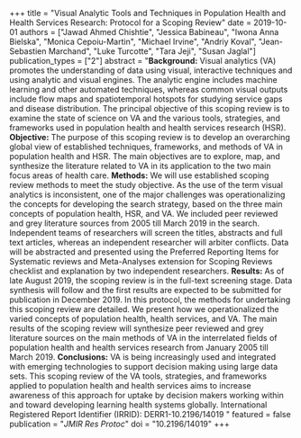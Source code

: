 +++
title = "Visual Analytic Tools and Techniques in Population Health and Health Services Research: Protocol for a Scoping Review"
date = 2019-10-01
authors = ["Jawad Ahmed Chishtie", "Jessica Babineau", "Iwona Anna Bielska", "Monica Cepoiu-Martin", "Michael Irvine", "Andriy Koval", "Jean-Sebastien Marchand", "Luke Turcotte", "Tara Jeji", "Susan Jaglal"]
publication_types = ["2"]
abstract = "**Background:** Visual analytics (VA) promotes the understanding of data using visual, interactive techniques and using analytic and visual engines. The analytic engine includes machine learning and other automated techniques, whereas common visual outputs include flow maps and spatiotemporal hotspots for studying service gaps and disease distribution. The principal objective of this scoping review is to examine the state of science on VA and the various tools, strategies, and frameworks used in population health and health services research (HSR). **Objective:** The purpose of this scoping review is to develop an overarching global view of established techniques, frameworks, and methods of VA in population health and HSR. The main objectives are to explore, map, and synthesize the literature related to VA in its application to the two main focus areas of health care. **Methods:** We will use established scoping review methods to meet the study objective. As the use of the term visual analytics is inconsistent, one of the major challenges was operationalizing the concepts for developing the search strategy, based on the three main concepts of population health, HSR, and VA. We included peer reviewed and grey literature sources from 2005 till March 2019 in the search. Independent teams of researchers will screen the titles, abstracts and full text articles, whereas an independent researcher will arbiter conflicts. Data will be abstracted and presented using the Preferred Reporting Items for Systematic reviews and Meta-Analyses extension for Scoping Reviews checklist and explanation by two independent researchers. **Results:** As of late August 2019, the scoping review is in the full-text screening stage. Data synthesis will follow and the first results are expected to be submitted for publication in December 2019. In this protocol, the methods for undertaking this scoping review are detailed. We present how we operationalized the varied concepts of population health, health services, and VA. The main results of the scoping review will synthesize peer reviewed and grey literature sources on the main methods of VA in the interrelated fields of population health and health services research from January 2005 till March 2019. **Conclusions:** VA is being increasingly used and integrated with emerging technologies to support decision making using large data sets. This scoping review of the VA tools, strategies, and frameworks applied to population health and health services aims to increase awareness of this approach for uptake by decision makers working within and toward developing learning health systems globally. International Registered Report Identifier (IRRID): DERR1-10.2196/14019 "
featured = false
publication = "*JMIR Res Protoc*"
doi = "10.2196/14019"
+++

